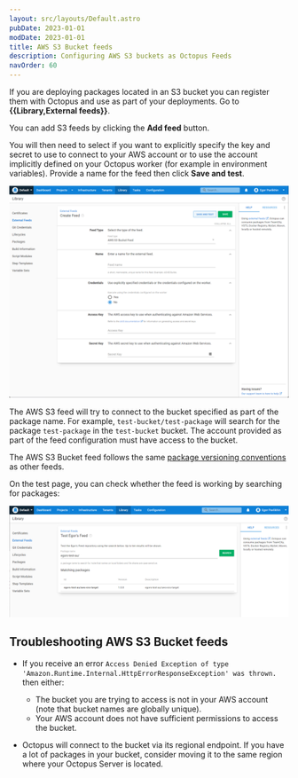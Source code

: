 ```yaml
---
layout: src/layouts/Default.astro
pubDate: 2023-01-01
modDate: 2023-01-01
title: AWS S3 Bucket feeds
description: Configuring AWS S3 buckets as Octopus Feeds
navOrder: 60
---
```


If you are deploying packages located in an S3 bucket you can register them with Octopus and use as part of your deployments. Go to **{{Library,External feeds}}**.

You can add S3 feeds by clicking the **Add feed** button.

You will then need to select if you want to explicitly specify the key and secret to use to connect to your AWS account or to use the account implicitly defined on your Octopus worker (for example in environment variables). Provide a name for the feed then click **Save and test**.

![](/docs/packaging-applications/package-repositories/images/s3-feed.png "width=500") 

The AWS S3 feed will try to connect to the bucket specified as part of the package name. For example, `test-bucket/test-package` will search for the package `test-package` in the `test-bucket` bucket. The account provided as part of the feed configuration must have access to the bucket.

The AWS S3 Bucket feed follows the same [package versioning conventions](/docs/packaging-applications/create-packages/versioning) as other feeds.

On the test page, you can check whether the feed is working by searching for packages:

![](/docs/packaging-applications/package-repositories/images/s3-feed-test.png "width=500")

## Troubleshooting AWS S3 Bucket feeds

- If you receive an error `Access Denied Exception of type 'Amazon.Runtime.Internal.HttpErrorResponseException' was thrown.` then either:
  - The bucket you are trying to access is not in your AWS account (note that bucket names are globally unique).
  - Your AWS account does not have sufficient permissions to access the bucket.

- Octopus will connect to the bucket via its regional endpoint. If you have a lot of packages in your bucket, consider moving it to the same region where your Octopus Server is located.
